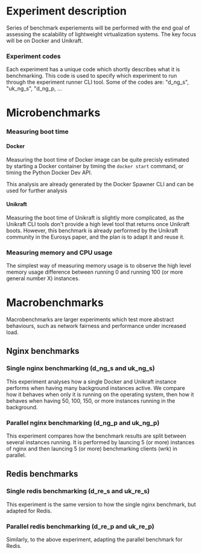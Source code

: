 # Experiment description

Series of benchmark experiements will be performed with the end goal of assessing the scalability of lightweight virtualization systems. The key focus will be on Docker and Unikraft.

### Experiment codes

Each experiment has a unique code which shortly describes what it is benchmarking. This code is used to specify which experiment to run through the experiment runner CLI tool. Some of the codes are: "d_ng_s", "uk_ng_s", "d_ng_p, ...

# Microbenchmarks

### Measuring boot time

#### Docker

Measuring the boot time of Docker image can be quite precisly estimated by starting a Docker container by timing the `docker start` command, or timing the Python Docker Dev API.

This analysis are already generated by the Docker Spawner CLI and can be used for further analysis

#### Unikraft

Measuring the boot time of Unikraft is slightly more complicated, as the Unikraft CLI tools don't provide a high level tool that returns once Unikraft boots. However, this benchmark is already performed by the Unikraft community in the Eurosys paper, and the plan is to adapt it and reuse it.

### Measuring memory and CPU usage

The simplest way of measuring memory usage is to observe the high level memory usage difference between running 0 and running 100 (or more general number X) instances.

# Macrobenchmarks

Macrobenchmarks are larger experiments which test more abstract behaviours, such as network fairness and performance under increased load.

## Nginx benchmarks

### Single nginx benchmarking (d_ng_s and uk_ng_s)

This experiment analyses how a single Docker and Unikraft instance performs when having many background instances active. We compare how it behaves when only it is running on the operating system, then how it behaves when having 50, 100, 150, or more instances running in the background.

### Parallel nginx benchmarking (d_ng_p and uk_ng_p)

This experiment compares how the benchmark results are split between several instances running. It is performed by launcing 5 (or more) instances of nginx and then launcing 5 (or more) benchmarking clients (wrk) in parallel.

## Redis benchmarks

### Single redis benchmarking (d_re_s and uk_re_s)

This experiment is the same version to how the single nginx benchmark, but adapted for Redis.
 
### Parallel redis benchmarking (d_re_p and uk_re_p)

Similarly, to the above experiment, adapting the parallel benchmark for Redis.
